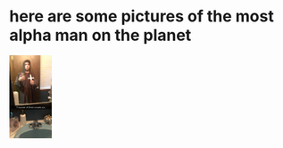 # here are some pictures of the most alpha man on the planet
<HTML>
  <body>
<a href= "sauce1.jpg" height= "50%" width= "50%">    <img src= "sauce1.jpg" height= "15%" width= "15%"></a>
   
  </body>
</HTML>
